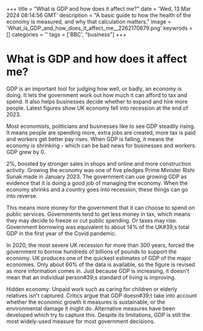 +++
title = "What is GDP and how does it affect me?"
date = 'Wed, 13 Mar 2024 08:14:56 GMT'
description = "A basic guide to how the health of the economy is measured, and why that calculation matters."
image = 'What_is_GDP_and_how_does_it_affect_me__2262170679.png'
keywrods =  []
categories = ''
tags = ['BBC', "business"]
+++

# What is GDP and how does it affect me?

GDP is an important tool for judging how well, or badly, an economy is doing.
It lets the government work out how much it can afford to tax and spend.
It also helps businesses decide whether to expand and hire more people.
Latest figures show UK economy fell into recession at the end of 2023.

Most economists, politicians and businesses like to see GDP steadily rising.
It means people are spending more, extra jobs are created, more tax is paid and workers get better pay rises.
When GDP is falling, it means the economy is shrinking - which can be bad news for businesses and workers.
GDP grew by 0.

2%, boosted by stronger sales in shops and online and more construction activity.
Growing the economy was one of five pledges Prime Minister Rishi Sunak made in January 2023.
The government can use growing GDP as evidence that it is doing a good job of managing the economy.
When the economy shrinks and a country goes into recession, these things can go into reverse.

This means more money for the government that it can choose to spend on public services.
Governments tend to get less money in tax, which means they may decide to freeze or cut public spending.
Or taxes may rise.
Government borrowing was equivalent to about 14% of the UK<bb>#39;s total GDP in the first year of the Covid pandemic.

In 2020, the most severe UK recession for more than 300 years, forced the government to borrow hundreds of billions of pounds to support the economy.
UK produces one of the quickest estimates of GDP of the major economies.
Only about 60% of the data is available, so the figure is revised as more information comes in.
Just because GDP is increasing, it doesn't mean that an individual person<bb>#39;s standard of living is improving.

Hidden economy: Unpaid work such as caring for children or elderly relatives isn't captured.
Critics argue that GDP doesn<bb>#39;t take into account whether the economic growth it measures is sustainable, or the environmental damage it might do.
Alternative measures have been developed which try to capture this.
Despite its limitations, GDP is still the most widely-used measure for most government decisions.


